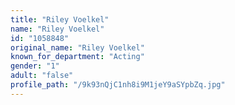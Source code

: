 ```yaml
---
title: "Riley Voelkel"
name: "Riley Voelkel"
id: "1058848"
original_name: "Riley Voelkel"
known_for_department: "Acting"
gender: "1"
adult: "false"
profile_path: "/9k93nQjC1nh8i9M1jeY9aSYpbZq.jpg"
---
```

